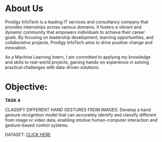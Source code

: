 # About Us

Prodigy InfoTech is a leading IT services and consultancy company that provides internships across various domains. It fosters a vibrant and dynamic community that empowers individuals to achieve their career goals. By focusing on leadership development, learning opportunities, and collaborative projects, Prodigy InfoTech aims to drive positive change and innovation.

As a Machine Learning Intern, I am committed to applying my knowledge and skills to real-world projects, gaining hands-on experience in solving practical challenges with data-driven solutions.

# Objective: 

**TASK 4**

CLASSIFY DIFFERENT HAND GESTURES FROM IMAGES: Develop a hand gesture recognition model that can accurately identify and classify different from image or video data, enabling intutive human-computer interaction and gesture-based control systems.

DATASET: [CLICK HERE](https://www.kaggle.com/datasets/gti-upm/leapgestrecog)
